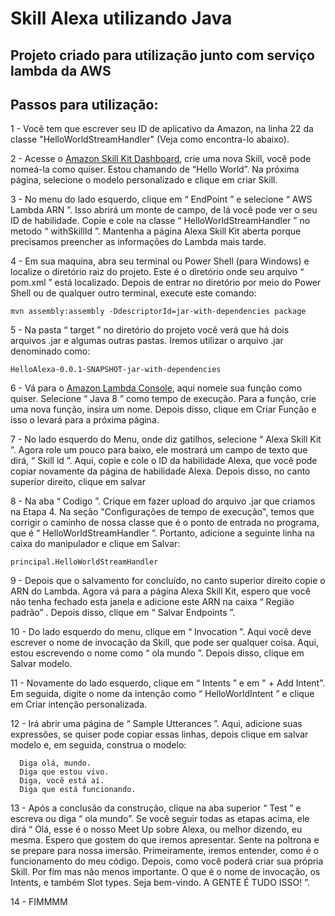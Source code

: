 # Skill Alexa utilizando Java

## Projeto criado para utilização junto com serviço lambda da AWS

## Passos para utilização:

1 - Você tem que escrever seu ID de aplicativo da Amazon, na linha 22 da classe "HelloWorldStreamHandler" (Veja como encontra-lo abaixo).

2 - Acesse o [Amazon Skill Kit Dashboard](https://developer.amazon.com/alexa/console/ask?), crie uma nova Skill, você pode nomeá-la como quiser. Estou chamando de “Hello World”. Na próxima página, selecione o modelo personalizado e clique em criar Skill.

3 - No menu do lado esquerdo, clique em “ EndPoint ” e selecione “ AWS Lambda ARN ”. Isso abrirá um monte de campo, de lá você pode ver o seu ID de habilidade. Copie e cole na classe “ HelloWorldStreamHandler ” no metodo “ withSkillId ”. Mantenha a página Alexa Skill Kit aberta porque precisamos preencher as informações do Lambda mais tarde.

4 - Em sua maquina, abra seu terminal ou Power Shell (para Windows) e localize o diretório raiz do projeto. Este é o diretório onde seu arquivo “ pom.xml ” está localizado. Depois de entrar no diretório por meio do Power Shell ou de qualquer outro terminal, execute este comando:

```mvn assembly:assembly -DdescriptorId=jar-with-dependencies package```

5 - Na pasta “ target ” no diretório do projeto você verá que há dois arquivos .jar e algumas outras pastas. Iremos utilizar o arquivo .jar denominado como:

```HelloAlexa-0.0.1-SNAPSHOT-jar-with-dependencies```

6 - Vá para o [Amazon Lambda Console](https://console.aws.amazon.com/lambda/home?region=us-east-1#/create), aqui nomeie sua função como quiser. Selecione “ Java 8 ” como tempo de execução. Para a função, crie uma nova função, insira um nome. Depois disso, clique em Criar Função e isso o levará para a próxima página.

7 - No lado esquerdo do Menu, onde diz gatilhos, selecione “ Alexa Skill Kit ”. Agora role um pouco para baixo, ele mostrará um campo de texto que dirá, “ Skill id ”. Aqui, copie e cole o ID da habilidade Alexa, que você pode copiar novamente da página de habilidade Alexa. Depois disso, no canto superior direito, clique em salvar

8 - Na aba “ Codigo ”. Crique em fazer upload do arquivo .jar que criamos na Etapa 4. Na seção "Configurações de tempo de execução", temos que corrigir o caminho de nossa classe que é o ponto de entrada no programa, que é “ HelloWorldStreamHandler ”. Portanto, adicione a seguinte linha na caixa do manipulador e clique em Salvar:

``` principal.HelloWorldStreamHandler ```

9 - Depois que o salvamento for concluído, no canto superior direito copie o ARN do Lambda. Agora vá para a página Alexa Skill Kit, espero que você não tenha fechado esta janela e adicione este ARN na caixa “ Região padrão” . Depois disso, clique em “ Salvar Endpoints ”.

10 - Do lado esquerdo do menu, clique em “ Invocation ”. Aqui você deve escrever o nome de invocação da Skill, que pode ser qualquer coisa. Aqui, estou escrevendo o nome como “ ola mundo ”. Depois disso, clique em Salvar modelo.

11 - Novamente do lado esquerdo, clique em “ Intents ” e em " + Add Intent". Em seguida, digite o nome da intenção como “ HelloWorldIntent ” e clique em Criar intenção personalizada.

12 - Irá abrir uma página de “ Sample Utterances ”. Aqui, adicione suas expressões, se quiser pode copiar essas linhas, depois clique em salvar modelo e, em seguida, construa o modelo:

```
  Diga olá, mundo.
  Diga que estou vivo. 
  Diga, você está aí. 
  Diga que está funcionando.
```

13 - Após a conclusão da construção, clique na aba superior “ Test ” e escreva ou diga “ ola mundo”. Se você seguir todas as etapas acima, ele dirá “ Olá, esse é o nosso Meet Up sobre Alexa, ou melhor dizendo, eu mesma. Espero que gostem do que iremos apresentar. Sente na poltrona e se prepare para nossa imersão. Primeiramente, iremos entender, como é o funcionamento do meu código. Depois, como você poderá criar sua própria Skill. Por fim mas não menos importante. O que é o nome de invocação, os Intents, e também Slot types. Seja bem-vindo. A GENTE É TUDO ISSO!  ”.

14 - FIMMMM

